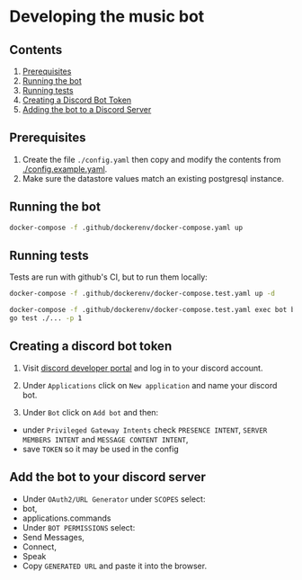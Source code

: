 # Developing the music bot

## Contents

1. [Prerequisites](#prerequisites)
2. [Running the bot](#running-the-bot)
3. [Running tests](#running-tests)
4. [Creating a Discord Bot Token](#creating-a-discord-bot-token)
5. [Adding the bot to a Discord Server](#add-the-bot-to-your-discord-server)

## Prerequisites

1. Create the file `./config.yaml` then copy and modify the contents
   from [./config.example.yaml](./config.example.yaml).
2. Make sure the datastore values match an existing postgresql instance.

## Running the bot

```bash
docker-compose -f .github/dockerenv/docker-compose.yaml up
```

## Running tests

Tests are run with github's CI, but to run them locally:

```bash
docker-compose -f .github/dockerenv/docker-compose.test.yaml up -d

docker-compose -f .github/dockerenv/docker-compose.test.yaml exec bot bash
go test ./... -p 1
```

## Creating a discord bot token

1. Visit [discord developer portal](https://discord.com/developers) and log in to your discord account.

2. Under `Applications` click on `New application` and name your discord bot.

3. Under `Bot` click on `Add bot` and then:

- under `Privileged Gateway Intents` check `PRESENCE INTENT`, `SERVER MEMBERS INTENT` and `MESSAGE CONTENT INTENT`,
- save `TOKEN` so it may be used in the config

## Add the bot to your discord server

- Under `OAuth2/URL Generator` under `SCOPES` select:
- bot,
- applications.commands
- Under `BOT PERMISSIONS` select:
- Send Messages,
- Connect,
- Speak
- Copy `GENERATED URL` and paste it into the browser.
